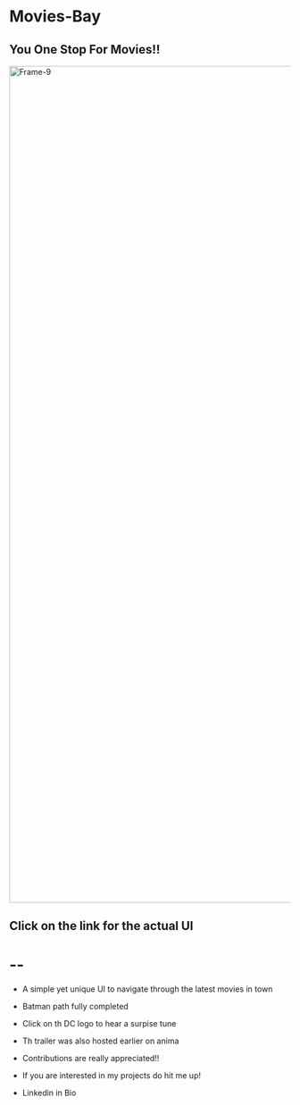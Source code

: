 # Movies-Bay

## You One Stop For Movies!!


<a href="https://xd.adobe.com/view/a7a56dc4-d11a-446b-a464-3ac42f549aff-f2f6/screen/e2ee5fa8-fb1f-4b1b-a8da-da543b42c840"><img src="https://64.media.tumblr.com/6b343262c07ade90da954c3c50fe950c/df33f6c1259756da-65/s1280x1920/451e0c17c5f9aa13605cb54f699de8178406dd4b.png" alt="Frame-9" border="0" width = "1500"></a>

## Click on the link for the actual UI
# --
* A simple yet unique UI to navigate through the latest movies in town
* Batman path fully completed
* Click on th DC logo to hear a surpise tune
* Th trailer was also hosted earlier on anima 
* Contributions are really appreciated!!

* If you are interested in my projects do hit me up!
* Linkedin in Bio 
